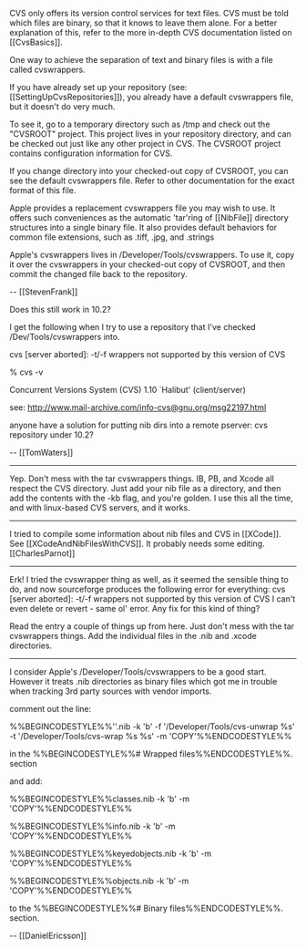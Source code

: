 CVS only offers its version control services for text files.  CVS must be told which files are binary, so that it knows to leave them alone.  For a better explanation of this, refer to the more in-depth CVS documentation listed on [[CvsBasics]].

One way to achieve the separation of text and binary files is with a file called cvswrappers.

If you have already set up your repository (see: [[SettingUpCvsRepositories]]), you already have a default cvswrappers file, but it doesn't do very much.

To see it, go to a temporary directory such as /tmp and check out the "CVSROOT" project.  This project lives in your repository directory, and can be checked out just like any other project in CVS.  The CVSROOT project contains configuration information for CVS.  

If you change directory into your checked-out copy of CVSROOT, you can see the default cvswrappers file. Refer to other documentation for the exact format of this file.

Apple provides a replacement cvswrappers file you may wish to use.  It offers such conveniences as the automatic 'tar'ring of [[NibFile]] directory structures into a single binary file.  It also provides default behaviors for common file extensions, such as .tiff, .jpg, and .strings


Apple's cvswrappers lives in /Developer/Tools/cvswrappers.  To use it, copy it over the cvswrappers in your checked-out copy of CVSROOT, and then commit the changed file back to the repository.

-- [[StevenFrank]]


Does this still work in 10.2?

I get the following when I try to use a repository that I've checked /Dev/Tools/cvswrappers into.

cvs [server aborted]: -t/-f wrappers not supported by this version of CVS

% cvs -v

Concurrent Versions System (CVS) 1.10 `Halibut' (client/server)

see: http://www.mail-archive.com/info-cvs@gnu.org/msg22197.html

anyone have a solution for putting nib dirs into a remote pserver: cvs repository under 10.2?

-- [[TomWaters]]

----

Yep.  Don't mess with the tar cvswrappers things.  IB, PB, and Xcode all respect the CVS directory.  Just add your nib file as a directory, and then add the contents with the -kb flag, and you're golden.  I use this all the time, and with linux-based CVS servers, and it works.

----

I tried to compile some information about nib files and CVS in [[XCode]]. See [[XCodeAndNibFilesWithCVS]]. It probably needs some editing. [[CharlesParnot]]

----

Erk!  I tried the cvswrapper thing as well, as it seemed the sensible thing to do, and now sourceforge produces the following error for everything:
cvs [server aborted]: -t/-f wrappers not supported by this version of CVS
I can't even delete or revert - same ol' error.  Any fix for this kind of thing?

Read the entry a couple of things up from here.  Just don't mess with the tar cvswrappers things.  Add the individual files in the .nib and .xcode directories.

----

I consider Apple's /Developer/Tools/cvswrappers to be a good start. However it treats .nib directories as binary files which got me in trouble when tracking 3rd party sources with vendor imports.

comment out the line:

%%BEGINCODESTYLE%%''.nib -k 'b' -f '/Developer/Tools/cvs-unwrap %s' -t '/Developer/Tools/cvs-wrap %s %s' -m 'COPY'%%ENDCODESTYLE%%

in the %%BEGINCODESTYLE%%# Wrapped files%%ENDCODESTYLE%%. section

and add:

%%BEGINCODESTYLE%%classes.nib -k 'b' -m 'COPY'%%ENDCODESTYLE%%

%%BEGINCODESTYLE%%info.nib -k 'b' -m 'COPY'%%ENDCODESTYLE%%

%%BEGINCODESTYLE%%keyedobjects.nib -k 'b' -m 'COPY'%%ENDCODESTYLE%%

%%BEGINCODESTYLE%%objects.nib -k 'b' -m 'COPY'%%ENDCODESTYLE%%

to the %%BEGINCODESTYLE%%# Binary files%%ENDCODESTYLE%%. section.

-- [[DanielEricsson]]